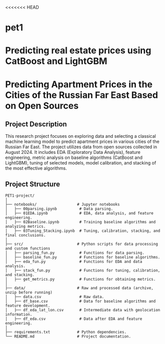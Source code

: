 <<<<<<< HEAD
# pet1
Predicting real estate prices using CatBoost and LightGBM
=======
# Predicting Apartment Prices in the Cities of the Russian Far East Based on Open Sources

## Project Description
This research project focuses on exploring data and selecting a classical machine learning model to predict apartment prices in various cities of the Russian Far East. The project utilizes data from open sources collected in August 2024. It includes EDA (Exploratory Data Analysis), feature engineering, metric analysis on baseline algorithms (CatBoost and LightGBM), tuning of selected models, model calibration, and stacking of the most effective algorithms.

## Project Structure
```
PET1-project/
│
├── notebooks/                  # Jupyter notebooks
│   ├── 00parsing.ipynb          # Data parsing.
│   ├── 01EDA.ipynb              # EDA, data analysis, and feature engineering.
│   ├── 02Baseline.ipynb         # Training baseline algorithms and analyzing metrics.
│   ├── 03Tuning_Stacking.ipynb  # Tuning, calibration, stacking, and final conclusions.
│
├── src/                        # Python scripts for data processing and custom functions
│   ├── parsing_fun.py           # Functions for data parsing.
│   ├── baseline_fun.py          # Functions for baseline algorithms.
│   ├── eda_fun.py               # Functions for EDA and data analysis.
│   ├── stack_fun.py             # Functions for tuning, calibration, and stacking.
│   ├── get_metrics.py           # Functions for obtaining metrics.
│
├── data/                       # Raw and processed data (archive, unzip before running)
│   ├── data.csv                 # Raw data.
│   ├── df_base.csv              # Data for baseline algorithms and feature development.
│   ├── df_eda_lat_lon.csv       # Intermediate data with geolocation information.
│   ├── df_eda.csv               # Data after EDA and feature engineering.
│
├── requirements.txt            # Python dependencies.
└── README.md                   # Project documentation.
```
